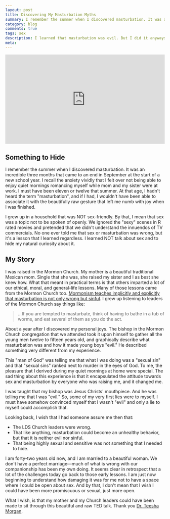 ```yaml
---
layout: post
title: Discovering My Masturbation Myths
summary: I remember the summer when I discovered masturbation. It was an incredible three months that came to an end in September at the start of a new school year.
category: blog
comments: true
tags: sex
description: I learned that masturbation was evil. But I did it anyways.
meta:
---
```


<style>.embed-container { position: relative; padding-bottom: 56.25%; height: 0; overflow: hidden; max-width: 100%; } .embed-container iframe, .embed-container object, .embed-container embed { position: absolute; top: 0; left: 0; width: 100%; height: 100%; }</style><div class='embed-container'><iframe src='https://www.youtube.com/embed//zRkPU1fKchI' frameborder='0' allowfullscreen></iframe></div>

## Something to Hide

I remember the summer when I discovered masturbation. It was an incredible three months that came to an end in September at the start of a new school year. I recall the anxiety vividly that I felt over not being able to enjoy quiet mornings romancing myself while mom and my sister were at work. I must have been eleven or twelve that summer. At that age, I hadn't heard the term "masturbation", and if I had, I wouldn't have been able to associate it with the beautifully raw gesture that left me numb with joy when I was finished.

I grew up in a household that was NOT sex-friendly. By that, I mean that sex was a topic not to be spoken of openly. We ignored the "sexy" scenes in R rated movies and pretended that we didn't understand the innuendos of TV commercials. No one ever told me that sex or masturbation was wrong, but it's a lesson that I learned regardless. I learned NOT talk about sex and to hide my natural curiosity about it.

## My Story

I was raised in the Mormon Church. My mother is a beautiful traditional Mexican mom. Single that she was, she raised my sister and I as best she knew how. What that meant in practical terms is that others imparted a lot of our ethical, moral, and  general-life lessons. Many of those lessons came from the Mormon Church too.  [Mormonism teaches implicitly and explicitly that masturbation is not only wrong but sinful](http://www.mormonthink.com/QUOTES/masturbation.htm "LDS Quotes on the Topic of Masturbation"). I grew up listening to leaders of the Mormon Church say things like:

>...If you are tempted to masturbate, think of having to bathe in a tub of worms, and eat several of them as you do the act.

About a year after I discovered my personal joys. The bishop in the Mormon Church congregation that we attended took it upon himself to gather all the young men twelve to fifteen years old, and graphically describe what masturbation was and how it made young boys "evil." He described something very different from my experience.

This "man of God" was telling me that what I was doing was a "sexual sin" and that "sexual sins" ranked next to murder in the eyes of God. To me, the pleasure that I derived during my quiet mornings at home were special. The sad thing about this experience is that it encapsulated the attitude towards sex and masturbation by everyone who was raising me, and it changed me.

I was taught that my bishop was Jesus Christs' mouthpiece. And he was telling me that I was "evil." So, some of my very first lies were to myself. I must have somehow convinced myself that I wasn't "evil" and only a lie to myself could accomplish that.

Looking back, I wish that I had someone assure me then that:

- The LDS Church leaders were wrong.
- That like anything, masturbation could become an unhealthy behavior, but that it is neither evil nor sinful.
- That being highly sexual and sensitive was not something that I needed to hide.

I am forty-two years old now, and I am married to a beautiful woman. We don't have a perfect marriage—much of what is wrong with our companionship has been my own doing. It seems clear in retrospect that a lot of the challenges today go back to those early lessons. I am just now beginning to understand how damaging it was for me not to have a space where I could be open about sex. And by that, I don't mean that I wish I could have been more promiscuous or sexual, just more open.

What I wish, is that my mother and my Church leaders could have been made to sit through this beautiful and raw TED talk. Thank you [Dr. Teesha Morgan](http://www.teeshamorgan.com/ "Dr. Teesha Morgan").
